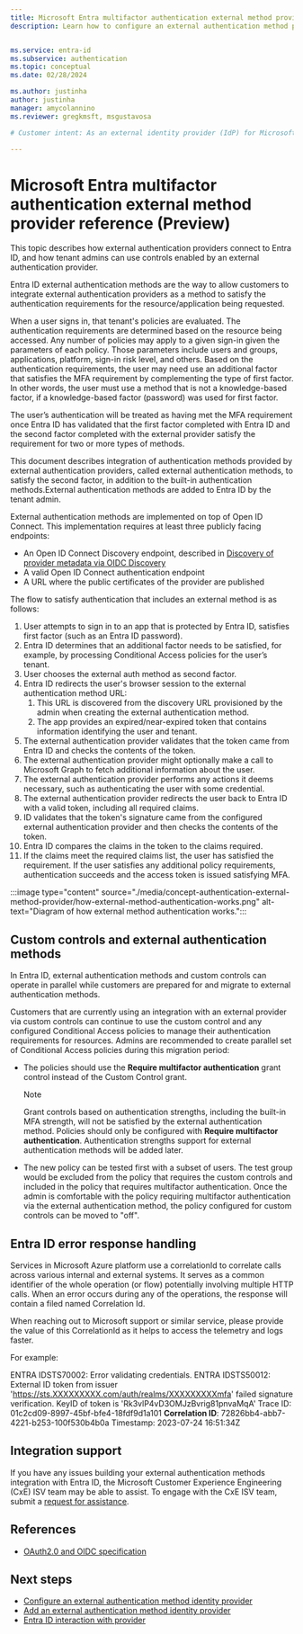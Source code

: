 ```yaml
---
title: Microsoft Entra multifactor authentication external method provider reference (Preview)
description: Learn how to configure an external authentication method provider for Microsoft Entra multifactor authentication


ms.service: entra-id
ms.subservice: authentication
ms.topic: conceptual
ms.date: 02/28/2024

ms.author: justinha
author: justinha
manager: amycolannino
ms.reviewer: gregkmsft, msgustavosa

# Customer intent: As an external identity provider (IdP) for Microsoft Entra ID, I want to learn how to configure an external authentication method for Entra ID tenants.

---
```

# Microsoft Entra multifactor authentication external method provider reference (Preview)

This topic describes how external authentication providers connect to Entra ID, and how tenant admins can use controls enabled by an external authentication provider. 

Entra ID external authentication methods are the way to allow customers to integrate external authentication providers as a method to satisfy the authentication requirements for the resource/application being requested.  

When a user signs in, that tenant's policies are evaluated. The authentication requirements are determined based on the resource being accessed. Any number of policies may apply to a given sign-in given the parameters of each policy. Those parameters include users and groups, applications, platform, sign-in risk level, and others. Based on the authentication requirements, the user may need use an additional factor that satisfies the MFA requirement by complementing the type of first factor. In other words, the user must use a method that is not a knowledge-based factor, if a knowledge-based factor (password) was used for first factor. 

The user’s authentication will be treated as having met the MFA requirement once Entra ID has validated that the first factor completed with Entra ID and the second factor completed with the external provider satisfy the requirement for two or more types of methods.  

This document describes integration of authentication methods provided by external authentication providers, called external authentication methods, to satisfy the second factor, in addition to the built-in authentication methods.External authentication methods are added to Entra ID by the tenant admin.

External authentication methods are implemented on top of Open ID Connect. This implementation requires at least three publicly facing endpoints: 

- An Open ID Connect Discovery endpoint, described in [Discovery of provider metadata via OIDC Discovery](how-to-authentication-external-method-interaction.md#discovery-of-provider-metadata)
- A valid Open ID Connect authentication endpoint
- A URL where the public certificates of the provider are published

The flow to satisfy authentication that includes an external method is as follows:

1. User attempts to sign in to an app that is protected by Entra ID, satisfies first factor (such as an Entra ID password).
1. Entra ID determines that an additional factor needs to be satisfied, for example, by processing Conditional Access policies for the user’s tenant.
1. User chooses the external auth method as second factor.
1. Entra ID redirects the user's browser session to the external authentication method URL:
   1. This URL is discovered from the discovery URL provisioned by the admin when creating the external authentication method.
   1. The app provides an expired/near-expired token that contains information identifying the user and tenant.
1. The external authentication provider validates that the token came from Entra ID and checks the contents of the token.
1. The external authentication provider might optionally make a call to Microsoft Graph to fetch additional information about the user.
1. The external authentication provider performs any actions it deems necessary, such as authenticating the user with some credential.
1. The external authentication provider redirects the user back to Entra ID with a valid token, including all required claims.
1.  ID validates that the token's signature came from the configured external authentication provider and then checks the contents of the token.
1. Entra ID compares the claims in the token to the claims required.
1. If the claims meet the required claims list, the user has satisfied the requirement. If the user satisfies any additional policy requirements, authentication succeeds and the access token is issued satisfying MFA.

:::image type="content" source="./media/concept-authentication-external-method-provider/how-external-method-authentication-works.png" alt-text="Diagram of how external method authentication works.":::

## Custom controls and external authentication methods

In Entra ID, external authentication methods and custom controls can operate in parallel while customers are prepared for and migrate to external authentication methods.

Customers that are currently using an integration with an external provider via custom controls can continue to use the custom control and any configured Conditional Access policies to manage their authentication requirements for resources. Admins are recommended to create parallel set of Conditional Access policies during this migration period:

- The policies should use the **Require multifactor authentication** grant control instead of the Custom Control grant.  

   >[!NOTE]
   >Grant controls based on authentication strengths, including the built-in MFA strength, will not be satisfied by the external authentication method. Policies should only be configured with **Require multifactor authentication**. Authentication strengths support for external authentication methods will be added later.

- The new policy can be tested first with a subset of users. The test group would be excluded from the policy that requires the custom controls and included in the policy that requires multifactor authentication. Once the admin is comfortable with the policy requiring multifactor authentication via the external authentication method, the policy configured for custom controls can be moved to "off". 

## Entra ID error response handling

Services in Microsoft Azure platform use a correlationId to correlate calls across various internal and external systems. It serves as a common identifier of the whole operation (or flow) potentially involving multiple HTTP calls. When an error occurs during any of the operations, the response will contain a filed named Correlation Id.

When reaching out to Microsoft support or similar service, please provide the value of this CorrelationId as it helps to access the telemetry and logs faster.

For example:

ENTRA IDSTS70002: Error validating credentials. ENTRA IDSTS50012: External ID token from issuer 'https://sts.XXXXXXXXX.com/auth/realms/XXXXXXXXXmfa' failed signature verification. KeyID of token is 'Rk3vlP4vD3OMJzBvrig81pnvaMqA'
Trace ID: 01c2cd09-8997-45bf-bfe4-18fdf9d1a101
**Correlation ID**: 72826bb4-abb7-4221-b253-100f530b4b0a
Timestamp: 2023-07-24 16:51:34Z


## Integration support

If you have any issues building your external authentication methods integration with Entra ID, the Microsoft Customer Experience Engineering (CxE) ISV team may be able to assist. To engage with the CxE ISV team, submit a [request for assistance](https://aka.ms/EAMProviderSupport).

## References

- [OAuth2.0 and OIDC specification](https://oauth.net/2/)

## Next steps

- [Configure an external authentication method identity provider](how-to-authentication-external-method-configure.md)
- [Add an external authentication method identity provider](how-to-authentication-external-method-add.md)
- [Entra ID interaction with provider](how-to-authentication-external-method-interaction.md)